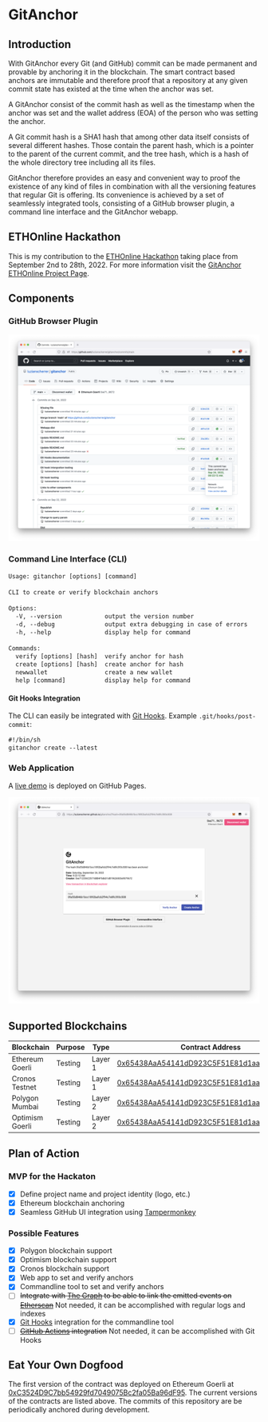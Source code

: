 # GitAnchor

## Introduction

With GitAnchor every Git (and GitHub) commit can be made permanent and provable by anchoring it in the blockchain. The smart contract based anchors are immutable and therefore proof that a repository at any given commit state has existed at the time when the anchor was set.

A GitAnchor consist of the commit hash as well as the timestamp when the anchor was set and the wallet address (EOA) of the person who was setting the anchor.

A Git commit hash is a SHA1 hash that among other data itself consists of several different hashes. Those contain the parent hash, which is a pointer to the parent of the current commit, and the tree hash, which is a hash of the whole directory tree including all its files. 

GitAnchor therefore provides an easy and convenient way to proof the existence of any kind of files in combination with all the versioning features that regular Git is offering. Its convenience is achieved by a set of seamlessly integrated tools, consisting of a GitHub browser plugin, a command line interface and the GitAnchor webapp.

## ETHOnline Hackathon

This is my contribution to the [ETHOnline Hackathon](https://online.ethglobal.com) taking place from September 2nd to 28th, 2022. For more information visit the [GitAnchor ETHOnline Project Page](https://ethglobal.com/showcase/gitanchor-kag9g).

## Components

### GitHub Browser Plugin

![Screenshot of the Github Plug-In](/assets/screenshots/github-plugin.png?raw=true "Github plug-in connected to Ethereum Goerli")

### Command Line Interface (CLI)

```
Usage: gitanchor [options] [command]

CLI to create or verify blockchain anchors

Options:
  -V, --version            output the version number
  -d, --debug              output extra debugging in case of errors
  -h, --help               display help for command

Commands:
  verify [options] [hash]  verify anchor for hash
  create [options] [hash]  create anchor for hash
  newwallet                create a new wallet
  help [command]           display help for command
```

#### Git Hooks Integration

The CLI can easily be integrated with [Git Hooks](https://git-scm.com/book/en/v2/Customizing-Git-Git-Hooks). Example `.git/hooks/post-commit`:

```
#!/bin/sh
gitanchor create --latest
```

### Web Application

A [live demo](https://luzianscherrer.github.io/gitanchor) is deployed on GitHub Pages.

![Screenshot of the GitAnchor webapp](/assets/screenshots/webapp.png?raw=true "GitAnchor webapp")

## Supported Blockchains

| Blockchain | Purpose | Type | Contract Address |
|-|-|-|-|
| Ethereum Goerli | Testing | Layer 1 | [0x65438AaA54141dD923C5F51E81d1aaD11daF3558](https://goerli.etherscan.io/address/0x65438AaA54141dD923C5F51E81d1aaD11daF3558#code)
| Cronos Testnet | Testing | Layer 1 | [0x65438AaA54141dD923C5F51E81d1aaD11daF3558](https://testnet.cronoscan.com/address/0x65438AaA54141dD923C5F51E81d1aaD11daF3558#code)
| Polygon Mumbai | Testing | Layer 2 | [0x65438AaA54141dD923C5F51E81d1aaD11daF3558](https://mumbai.polygonscan.com/address/0x65438AaA54141dD923C5F51E81d1aaD11daF3558#code)
| Optimism Goerli | Testing | Layer 2 | [0x65438AaA54141dD923C5F51E81d1aaD11daF3558](https://goerli-optimism.etherscan.io/address/0x65438AaA54141dD923C5F51E81d1aaD11daF3558#code)

## Plan of Action

### MVP for the Hackaton

- [x] Define project name and project identity (logo, etc.)
- [x] Ethereum blockchain anchoring
- [x] Seamless GitHub UI integration using [Tampermonkey](https://www.tampermonkey.net)

### Possible Features

- [x] Polygon blockchain support
- [x] Optimism blockchain support
- [x] Cronos blockchain support
- [x] Web app to set and verify anchors
- [x] Commandline tool to set and verify anchors
- [ ] ~~Integrate with [The Graph](https://thegraph.com/) to be able to link the emitted events on [Etherscan](https://etherscan.io)~~ Not needed, it can be accomplished with regular logs and indexes
- [x] [Git Hooks](https://git-scm.com/book/en/v2/Customizing-Git-Git-Hooks) integration for the commandline tool
- [ ] ~~[GitHub Actions](https://github.com/features/actions) integration~~ Not needed, it can be accomplished with Git Hooks

## Eat Your Own Dogfood

The first version of the contract was deployed on Ethereum Goerli at [0xC3524D9C7bb54929fd7049075Bc2fa05Ba96dF95](https://goerli.etherscan.io/address/0xC3524D9C7bb54929fd7049075Bc2fa05Ba96dF95). The current versions of the contracts are listed above. The commits of this repository are be periodically anchored during development.

